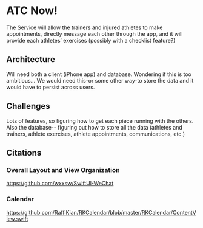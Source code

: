 # ATC Now!
The Service will allow the trainers and injured athletes to make appointments, directly message each other through the app, and it will provide each athletes’ exercises (possibly with a checklist feature?) 
## Architecture
Will need both a client (iPhone app) and database. Wondering if this is too ambitious… We would need this-or some other way-to store the data and it would have to persist across users. 
## Challenges
Lots of features, so figuring how to get each piece running with the others. Also the database-- figuring out how to store all the data (athletes and trainers, athlete exercises, athlete appointments, communications, etc.)
## Citations
### Overall Layout and View Organization
https://github.com/wxxsw/SwiftUI-WeChat
### Calendar
https://github.com/RaffiKian/RKCalendar/blob/master/RKCalendar/ContentView.swift
